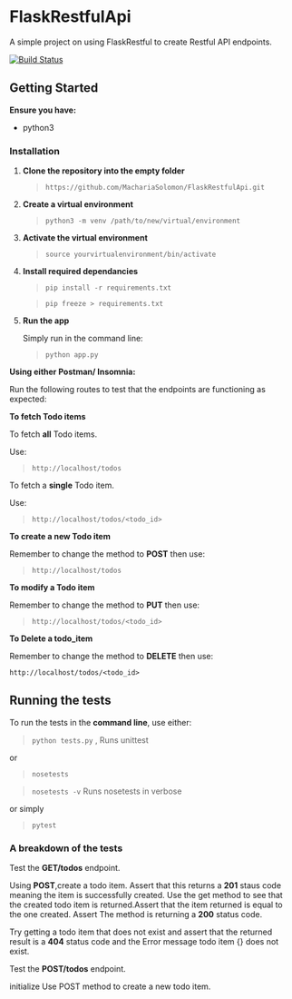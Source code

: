 # FlaskRestfulApi

A simple project on using FlaskRestful to create Restful API endpoints.

[![Build Status](https://travis-ci.org/MachariaSolomon/FlaskRestfulApi.svg?branch=master)](https://travis-ci.org/MachariaSolomon/FlaskRestfulApi)

## Getting Started

**Ensure you have:**

* python3

### Installation

1. **Clone the repository into the empty folder**

      >`https://github.com/MachariaSolomon/FlaskRestfulApi.git`

2. **Create a virtual environment**

      >`python3 -m venv /path/to/new/virtual/environment`

3. **Activate the virtual environment**

      >`source yourvirtualenvironment/bin/activate`

4. **Install required dependancies**

      >`pip install -r requirements.txt`

      >`pip freeze > requirements.txt`

5. **Run the app**

      Simply run in the command line:

      >`python app.py` 

**Using either Postman/ Insomnia:**

Run the following routes to test that the endpoints are functioning as expected:

**To fetch Todo items**

To fetch **all** Todo items.

Use:

>`http://localhost/todos`

To fetch a **single** Todo item.

Use:

>`http://localhost/todos/<todo_id>`

**To create a new Todo item**

Remember to change the method to **POST** then use:

>`http://localhost/todos` 

**To modify a Todo item**

Remember to change the method to **PUT** then use:

>`http://localhost/todos/<todo_id>`

**To Delete a todo_item**

Remember to change the method to **DELETE** then use:

`http://localhost/todos/<todo_id>`

## Running the tests

To run the tests in the **command line**, use either:

>`python tests.py` ,
Runs unittest

or

>`nosetests`

>`nosetests -v`
Runs nosetests in verbose

or simply

>`pytest`

### A breakdown of the tests

Test the **GET/todos** endpoint.

Using **POST**,create a todo item. Assert that this returns a **201** staus code meaning the item is successfully created. Use the get method to see that the created todo item is returned.Assert that the item returned is equal to the one created. Assert The method is returning a **200** status code.

Try getting a todo item that does not exist and assert that the returned result is a **404** status code and the Error message todo item {} does not exist.

Test the **POST/todos** endpoint.

initialize
Use POST method to create a new todo item.